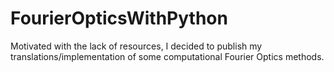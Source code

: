 # FourierOpticsWithPython
Motivated with the lack of resources, I decided to publish my translations/implementation of some computational Fourier Optics methods.
